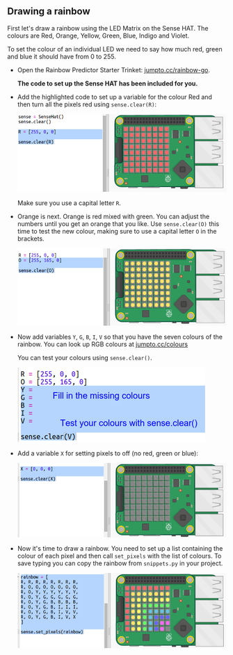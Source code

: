 ## Drawing a rainbow

First let's draw a rainbow using the LED Matrix on the Sense HAT. The colours are Red, Orange, Yellow, Green, Blue, Indigo and Violet.

To set the colour of an individual LED we need to say how much red, green and blue it should have from 0 to 255.

+ Open the Rainbow Predictor Starter Trinket: <a href="http://jumpto.cc/rainbow-go" target="_blank">jumpto.cc/rainbow-go</a>.
    
    **The code to set up the Sense HAT has been included for you.**

+ Add the highlighted code to set up a variable for the colour Red and then turn all the pixels red using `sense.clear(R)`:
    
    ![zrzut ekranu](images/rainbow-red.png)
    
    Make sure you use a capital letter `R`.

+ Orange is next. Orange is red mixed with green. You can adjust the numbers until you get an orange that you like. Use `sense.clear(O)` this time to test the new colour, making sure to use a capital letter `O` in the brackets.
    
    ![zrzut ekranu](images/rainbow-orange.png)

+ Now add variables `Y`, `G`, `B`, `I`, `V` so that you have the seven colours of the rainbow. You can look up RGB colours at <a href="http://jumpto.cc/colours" target="_blank">jumpto.cc/colours</a>
    
    You can test your colours using `sense.clear()`.
    
    ![zrzut ekranu](images/rainbow-colours.png)

+ Add a variable `X` for setting pixels to off (no red, green or blue):
    
    ![screenshot](images/rainbow-off.png)

+ Now it's time to draw a rainbow. You need to set up a list containing the colour of each pixel and then call `set_pixels` with the list of colours. To save typing you can copy the rainbow from `snippets.py` in your project.
    
    ![zrzut ekranu](images/rainbow-rainbow.png)